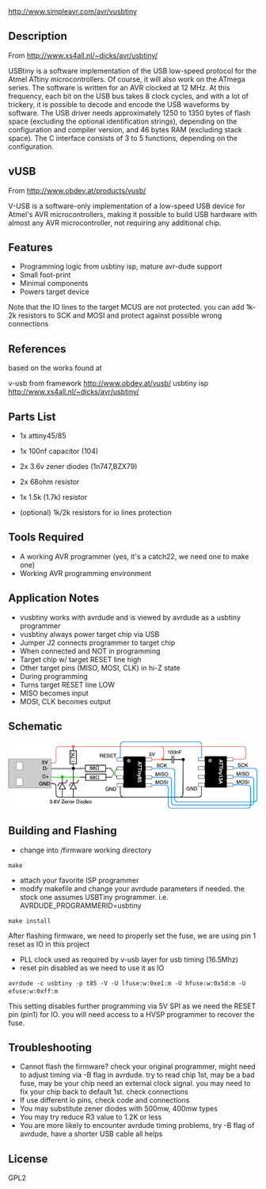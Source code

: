 http://www.simpleavr.com/avr/vusbtiny


Description
-------

From http://www.xs4all.nl/~dicks/avr/usbtiny/

USBtiny is a software implementation of the USB low-speed protocol for the Atmel ATtiny microcontrollers. Of course, it will also work on the ATmega series. The software is written for an AVR clocked at 12 MHz. At this frequency, each bit on the USB bus takes 8 clock cycles, and with a lot of trickery, it is possible to decode and encode the USB waveforms by software. The USB driver needs approximately 1250 to 1350 bytes of flash space (excluding the optional identification strings), depending on the configuration and compiler version, and 46 bytes RAM (excluding stack space). The C interface consists of 3 to 5 functions, depending on the configuration.


vUSB
-------

From http://www.obdev.at/products/vusb/

V-USB is a software-only implementation of a low-speed USB device for Atmel's AVR microcontrollers, making it possible to build USB hardware with almost any AVR microcontroller, not requiring any additional chip.


Features
-------

* Programming logic from usbtiny isp, mature avr-dude support
* Small foot-print
* Minimal components
* Powers target device


Note that the IO lines to the target MCUS are not protected. you can add 1k-2k resistors to SCK and MOSI and protect against possible wrong connections


References
-------

based on the works found at

v-usb from framework http://www.obdev.at/vusb/
usbtiny isp http://www.xs4all.nl/~dicks/avr/usbtiny/


Parts List
-------

* 1x attiny45/85
* 1x 100nf capacitor (104)
* 2x 3.6v zener diodes (1n747,BZX79)
* 2x 68ohm resistor
* 1x 1.5k (1.7k) resistor

* (optional) 1k/2k resistors for io lines protection


Tools Required
-------
* A working AVR programmer (yes, it's a catch22, we need one to make one)
* Working AVR programming environment


Application Notes
-------

* vusbtiny works with avrdude and is viewed by avrdude as a usbtiny programmer
* vusbtiny always power target chip via USB
* Jumper J2 connects programmer to target chip
* When connected and NOT in programming
* Target chip w/ target RESET line high
* Other target pins (MISO, MOSI, CLK) in hi-Z state
* During programming
* Turns target RESET line LOW
* MISO becomes input
* MOSI, CLK becomes output


Schematic
-------

![USBTINY](avr_programmer_usbtiny.png?raw=true)


Building and Flashing
-------

* change into /firmware working directory
```
make
```
* attach your favorite ISP programmer
* modify makefile and change your avrdude parameters if needed. the stock one assumes USBTiny programmer. i.e. AVRDUDE_PROGRAMMERID=usbtiny
```
make install
```
After flashing firmware, we need to properly set the fuse, we are using pin 1 reset as IO in this project

* PLL clock used as required by v-usb layer for usb timing (16.5Mhz)
* reset pin disabled as we need to use it as IO
```
avrdude -c usbtiny -p t85 -V -U lfuse:w:0xe1:m -U hfuse:w:0x5d:m -U efuse:w:0xff:m
```

This setting disables further programming via 5V SPI as we need the RESET pin (pin1) for IO. you will need access to a HVSP programmer to recover the fuse.


Troubleshooting
-------

* Cannot flash the firmware? check your original programmer, might need to adjust timing via -B flag in avrdude. try to read chip 1st, may be a bad fuse, may be your chip need an external clock signal. you may need to fix your chip back to default 1st.
    check connections
* If use different io pins, check code and connections
* You may substitute zener diodes with 500mw, 400mw types
* You may try reduce R3 value to 1.2K or less
* You are more likely to encounter avrdude timing problems, try -B flag of avrdude, have a shorter USB cable all helps


License
-------

GPL2